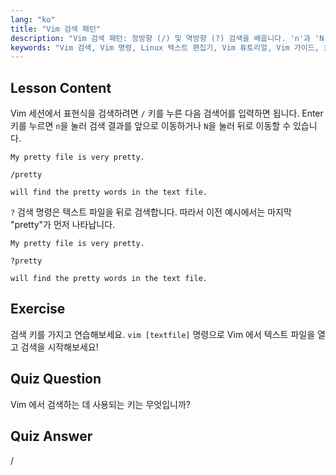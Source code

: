 ```yaml
---
lang: "ko"
title: "Vim 검색 패턴"
description: "Vim 검색 패턴: 정방향 (/) 및 역방향 (?) 검색을 배웁니다. 'n'과 'N'으로 결과를 탐색합니다. 오늘 Vim 기술을 향상시키세요!"
keywords: "Vim 검색, Vim 명령, Linux 텍스트 편집기, Vim 튜토리얼, Vim 가이드, 초보자 Vim"
---
```


## Lesson Content

Vim 세션에서 표현식을 검색하려면 `/` 키를 누른 다음 검색어를 입력하면 됩니다. Enter 키를 누르면 `n`을 눌러 검색 결과를 앞으로 이동하거나 `N`을 눌러 뒤로 이동할 수 있습니다.

```plaintext
My pretty file is very pretty.

/pretty

will find the pretty words in the text file.
```

`?` 검색 명령은 텍스트 파일을 뒤로 검색합니다. 따라서 이전 예시에서는 마지막 "pretty"가 먼저 나타납니다.

```plaintext
My pretty file is very pretty.

?pretty

will find the pretty words in the text file.
```

## Exercise

검색 키를 가지고 연습해보세요. `vim [textfile]` 명령으로 Vim 에서 텍스트 파일을 열고 검색을 시작해보세요!

## Quiz Question

Vim 에서 검색하는 데 사용되는 키는 무엇입니까?

## Quiz Answer

/
